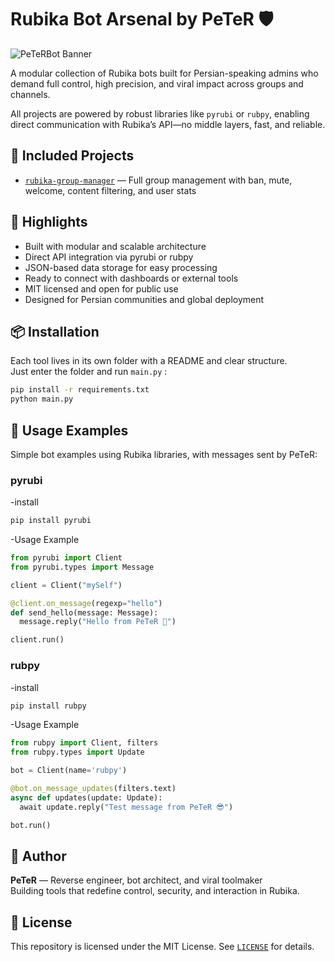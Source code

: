 # Rubika Bot Arsenal by PeTeR 🛡️

![PeTeRBot Banner](./assets/banner.png)

A modular collection of Rubika bots built for Persian-speaking admins who demand full control, high precision, and viral impact across groups and channels.

All projects are powered by robust libraries like `pyrubi` or `rubpy`, enabling direct communication with Rubika’s API—no middle layers, fast, and reliable.

## 🔧 Included Projects
- [`rubika-group-manager`](./rubika-group-manager) — Full group management with ban, mute, welcome, content filtering, and user stats  


## 🚀 Highlights
- Built with modular and scalable architecture  
- Direct API integration via pyrubi or rubpy  
- JSON-based data storage for easy processing  
- Ready to connect with dashboards or external tools  
- MIT licensed and open for public use  
- Designed for Persian communities and global deployment

## 📦 Installation
Each tool lives in its own folder with a README and clear structure.  
Just enter the folder and run `main.py` :
```bash
pip install -r requirements.txt  
python main.py
```

## 🧪 Usage Examples

Simple bot examples using Rubika libraries, with messages sent by PeTeR:

### pyrubi
-install 
```bash
pip install pyrubi
```
-Usage Example
```python
from pyrubi import Client  
from pyrubi.types import Message  

client = Client("mySelf")  

@client.on_message(regexp="hello")  
def send_hello(message: Message):  
  message.reply("Hello from PeTeR 👑")  

client.run()
```
### rubpy
-install 
```bash
pip install rubpy
```
-Usage Example
```python
from rubpy import Client, filters  
from rubpy.types import Update  

bot = Client(name='rubpy')  

@bot.on_message_updates(filters.text)  
async def updates(update: Update):  
  await update.reply("Test message from PeTeR 😎")  

bot.run()
```

## 🧠 Author
**PeTeR** — Reverse engineer, bot architect, and viral toolmaker  
Building tools that redefine control, security, and interaction in Rubika.

## 📄 License
This repository is licensed under the MIT License. See [`LICENSE`](./LICENSE) for details.
